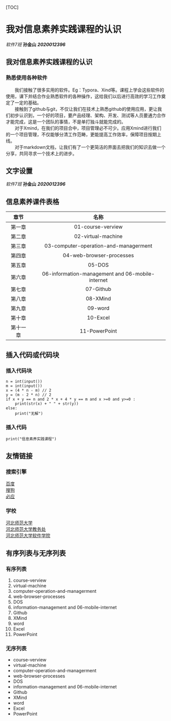  [TOC]
# 我对信息素养实践课程的认识  
*软件7班*  **孙金山** ***2020012396***  

## 我对信息素养实践课程的认识  
### 熟悉使用各种软件  
&#8195;&#8195;我们接触了很多实用的软件。Eg：Typora、Xind等。课程上学会这些软件的使用，课下并结合作业熟悉软件的各种操作，这给我们以后进行高效的学习工作奠定了一定的基础。  
&#8195;&#8195;接触到了github与git，不仅让我们在技术上熟悉github的使用应用，更让我们初步认识到，一个好的项目，要产品经理、架构、开发、测试等人员要通力合作才能完成，这是一个团队的事情，不是单打独斗就能完成的。  
&#8195;&#8195;对于Xmind，在我们的项目合中，项目管理必不可少。应用Xmind进行我们的一个项目管理，不仅能够分清工作范畴，更能提高工作效率，保障项目按期上线。  
&#8195;&#8195;对于markdown文档，让我们有了一个更简洁的界面去把我们的知识去做一个分享，共同寻求一个技术上的进步。  

## 文字设置  
*软件7班*  **孙金山** ***2020012396***  
## 信息素养课件表格  
章节|名称
:-:|:-:|
第一章|01-course-verview|
第二章|02-virtual-machine|
第三章|03-computer-operation-and-managerment|
第四章|04-web-browser-processes|
第五章|05-DOS|
第六章|06-information-management and 06-mobile-internet|
第七章|07-Github|
第八章|08-XMind|
第九章|09-word|
第十章|10-Excel|
第十一章|11-PowerPoint|  
## 插入代码或代码块  
### 插入代码块  
```
n = int(input())
m = int(input())
x = (4 * n - m) // 2
y = (m - 2 * n) // 2
if x + y == n and 2 * x + 4 * y == m and x >=0 and y>=0 :
    print(str(x) + " " + str(y))
else:
    print("无解")       
```
### 插入代码  
`print("信息素养实践课程")`  

## 友情链接  
### 搜索引擎  
[百度](www.baidu.com)  
[搜狗](https://www.sogou.com/])  
[必应](https://cn.bing.com/)  

### 学校  
[河北师范大学](http://www.hebtu.edu.cn/)  
[河北师范大学教务处](http://jwc.hebtu.edu.cn/)  
[河北师范大学软件学院](http://software.hebtu.edu.cn/)  

## 有序列表与无序列表  
### 有序列表  
1. course-verview
2. virtual-machine
3. computer-operation-and-managerment
4. web-browser-processes
5. DOS
6. information-management and 06-mobile-internet
7. Github
8. XMind
9. word
10. Excel
11. PowerPoint
### 无序列表  
+ course-verview
+ virtual-machine
+ computer-operation-and-managerment
+ web-browser-processes
+ DOS
+ information-management and 06-mobile-internet
+ Github
+ XMind
+ word
+ Excel
+ PowerPoint